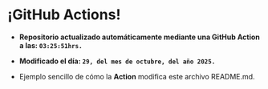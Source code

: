 # ¡GitHub Actions!
* **Repositorio actualizado automáticamente mediante una GitHub Action a las: `03:25:51hrs.`**
* **Modificado el día: `29, del mes de octubre, del año 2025.`**

* Ejemplo sencillo de cómo la **Action** modifica este archivo README.md.
